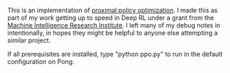 This is an implementation of [proximal policy optimization](https://arxiv.org/abs/1707.06347).   I made this as part of my work getting up to speed in Deep RL under a grant from the [Machine Intelligence Research Institute](https://intelligence.org/).  I left many of my debug notes in intentionally, in hopes they might be helpful to anyone else attempting a similar project.

If all prerequisites are installed, type "python ppo.py" to run in the default configuration on Pong.
